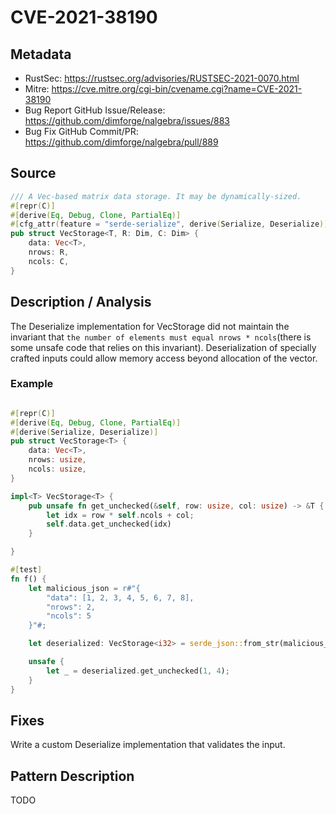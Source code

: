 # CVE-2021-38190

## Metadata

- RustSec: https://rustsec.org/advisories/RUSTSEC-2021-0070.html
- Mitre: https://cve.mitre.org/cgi-bin/cvename.cgi?name=CVE-2021-38190
- Bug Report GitHub Issue/Release: https://github.com/dimforge/nalgebra/issues/883
- Bug Fix GitHub Commit/PR: https://github.com/dimforge/nalgebra/pull/889

## Source

```rust
/// A Vec-based matrix data storage. It may be dynamically-sized.
#[repr(C)]
#[derive(Eq, Debug, Clone, PartialEq)]
#[cfg_attr(feature = "serde-serialize", derive(Serialize, Deserialize))]
pub struct VecStorage<T, R: Dim, C: Dim> {
    data: Vec<T>,
    nrows: R,
    ncols: C,
}
```

## Description / Analysis

The Deserialize implementation for VecStorage did not maintain the invariant that `the number of elements must equal nrows * ncols`(there is some unsafe code that relies on this invariant). Deserialization of specially crafted inputs could allow memory access beyond allocation of the vector.

### Example

```rust

#[repr(C)]
#[derive(Eq, Debug, Clone, PartialEq)]
#[derive(Serialize, Deserialize)]
pub struct VecStorage<T> {
    data: Vec<T>,
    nrows: usize,
    ncols: usize,
}

impl<T> VecStorage<T> {
    pub unsafe fn get_unchecked(&self, row: usize, col: usize) -> &T {
        let idx = row * self.ncols + col;
        self.data.get_unchecked(idx)
    }

}

#[test]
fn f() {
    let malicious_json = r#"{
        "data": [1, 2, 3, 4, 5, 6, 7, 8],
        "nrows": 2,
        "ncols": 5
    }"#;

    let deserialized: VecStorage<i32> = serde_json::from_str(malicious_json).unwrap();

    unsafe {
        let _ = deserialized.get_unchecked(1, 4);
    }
}
```

## Fixes

Write a custom Deserialize implementation that validates the input.

## Pattern Description

TODO

